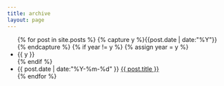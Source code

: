 ```yaml
---
title: archive
layout: page
---
```


<ul class="myn2 h4 line-h15">
  {% for post in site.posts %}
  {% capture y %}{{post.date | date:"%Y"}}{% endcapture %}
  {% if year != y %}
  {% assign year = y %}
  <li class="list-none list-seperator color-strong">{{ y }}</li>
  {% endif %}
  <li class="ml1 line-h15 color-list link-list list-none">
    <time datetime="{{ post.date | date:"%Y-%m-%d" }}">{{ post.date | date:"%Y-%m-%d" }}</time>
    <a href="{{ post.url }}" title="{{ post.title }}">{{ post.title }}</a>
  </li>
  {% endfor %}
</ul>
